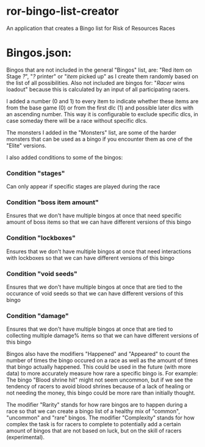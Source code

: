 # ror-bingo-list-creator
An application that creates a Bingo list for Risk of Resources Races


# Bingos.json:

Bingos that are not included in the general "Bingos" list, are: "Red item on Stage _?_", "_?_ printer" or "_item_ picked up" as I create them randomly based on the list of all possibilities.
Also not included are bingos for: "_Racer_ wins loadout" because this is calculated by an input of all participating racers.

I added a number (0 and 1) to every item to indicate whether these items are from the base game (0) or from the first dlc (1) and possible later dlcs with an ascending number.
This way it is configurable to exclude specific dlcs, in case someday there will be a race without specific dlcs.

The monsters I added in the "Monsters" list, are some of the harder monsters that can be used as a bingo if you encounter them as one of the "Elite" versions.

I also added conditions to some of the bingos:

### Condition "stages"
Can only appear if specific stages are played during the race

### Condition "boss item amount"
Ensures that we don't have multiple bingos at once that need specific amount of boss items so that we can have different versions of this bingo

### Condition "lockboxes"
Ensures that we don't have multiple bingos at once that need interactions with lockboxes so that we can have different versions of this bingo

### Condition "void seeds"
Ensures that we don't have multiple bingos at once that are tied to the occurance of void seeds so that we can have different versions of this bingo

### Condition "damage"
Ensures that we don't have multiple bingos at once that are tied to collecting multiple damage% items so that we can have different versions of this bingo

Bingos also have the modifiers "Happened" and "Appeared" to count the number of times the bingo occured on a race as well as the amount of times that bingo actually happened.
This could be used in the future (with more data) to more accurately measure how rare a specific bingo is.
For example: The bingo "Blood shrine hit" might not seem uncommon, but if we see the tendency of racers to avoid blood shrines because of a lack of healing or not needing the money, this bingo could be more rare than initially thought.

The modifier "Rarity" stands for how rare bingos are to happen during a race so that we can create a bingo list of a healthy mix of "common", "uncommon" and "rare" bingos.
The modifier "Complexity" stands for how complex the task is for racers to complete to potentially add a certain amount of bingos that are not based on luck, but on the skill of racers (experimental).